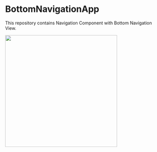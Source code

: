 # BottomNavigationApp
This repository contains Navigation Component with Bottom Navigation View.

<img src="https://user-images.githubusercontent.com/10457267/118281422-da64b980-b4d5-11eb-98e9-c0e394db4a41.gif" width="360">



